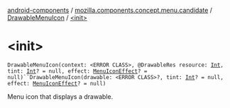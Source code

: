 [android-components](../../index.md) / [mozilla.components.concept.menu.candidate](../index.md) / [DrawableMenuIcon](index.md) / [&lt;init&gt;](./-init-.md)

# &lt;init&gt;

`DrawableMenuIcon(context: <ERROR CLASS>, @DrawableRes resource: `[`Int`](https://kotlinlang.org/api/latest/jvm/stdlib/kotlin/-int/index.html)`, tint: `[`Int`](https://kotlinlang.org/api/latest/jvm/stdlib/kotlin/-int/index.html)`? = null, effect: `[`MenuIconEffect`](../-menu-icon-effect.md)`? = null)``DrawableMenuIcon(drawable: <ERROR CLASS>?, tint: `[`Int`](https://kotlinlang.org/api/latest/jvm/stdlib/kotlin/-int/index.html)`? = null, effect: `[`MenuIconEffect`](../-menu-icon-effect.md)`? = null)`

Menu icon that displays a drawable.

